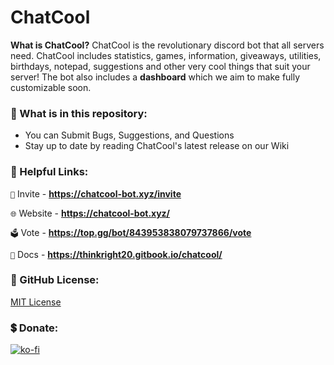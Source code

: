 # ChatCool

**What is ChatCool?**
ChatCool is the revolutionary discord bot that all servers need. ChatCool includes statistics, games, information, giveaways, utilities, birthdays, notepad, suggestions and other very cool things that suit your server! The bot also includes a **dashboard** which we aim to make fully customizable soon.

### 👀 What is in this repository:
 - You can Submit Bugs, Suggestions, and Questions
 - Stay up to date by reading ChatCool's latest release on our Wiki

### 🔗 Helpful Links:

`📩` Invite - **https://chatcool-bot.xyz/invite**

`🌐` Website - **https://chatcool-bot.xyz/**

`🗳️` Vote - **https://top.gg/bot/843953838079737866/vote**

`📕` Docs - **https://thinkright20.gitbook.io/chatcool/**

### 🔎 GitHub License:

[MIT License](https://github.com/ChatCool-Inc/chatcool/blob/main/LICENSE.md)

### 💲 Donate:
[![ko-fi](https://ko-fi.com/img/githubbutton_sm.svg)](https://ko-fi.com/A0A7JKG27)
